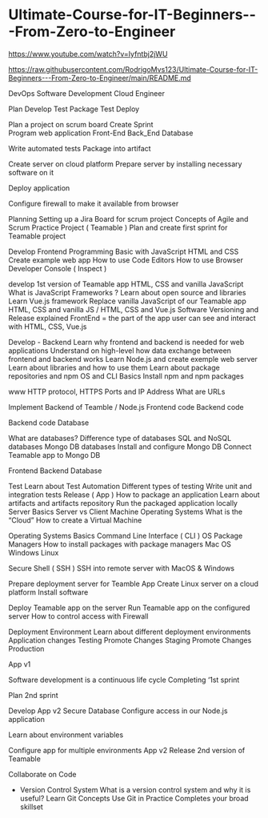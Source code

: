 # Ultimate-Course-for-IT-Beginners---From-Zero-to-Engineer


https://www.youtube.com/watch?v=Iyfntbj2jWU

https://raw.githubusercontent.com/RodrigoMvs123/Ultimate-Course-for-IT-Beginners---From-Zero-to-Engineer/main/README.md




DevOps
Software Development 
Cloud Engineer 

Plan
Develop
Test 
Package 
Test
Deploy 

Plan a project on scrum board
Create Sprint  
Program web application 
Front-End
Back_End
Database

Write automated tests
Package into artifact

Create server on cloud platform 
Prepare server by installing necessary software on it

Deploy application 

Configure firewall to make it available from browser 

Planning 
Setting up a Jira Board for scrum project 
Concepts of Agile and Scrum 
Practice Project ( Teamable )
Plan and create first sprint for Teamable project

Develop Frontend 
Programming Basic with JavaScript 
HTML and CSS    
Create example web app
How to use Code Editors 
How to use Browser Developer Console ( Inspect ) 

develop 1st version of Teamable app
HTML, CSS and vanilla JavaScript 
What is JavaScript Frameworks ? 
Learn about open source and libraries 
Learn Vue.js framework 
Replace vanilla JavaScript of our Teamable app
HTML, CSS and vanilla JS / HTML, CSS and Vue.js 
Software Versioning and Release explained 
FrontEnd = the part of the app user can see and interact with HTML,  CSS, Vue.js 


Develop - Backend
Learn why frontend and backend is needed for web applications 
Understand on high-level how data exchange between frontend and backend works
Learn Node.js and create exemple web server
Learn about libraries and how to use them
Learn about package repositories and npm 
OS and CLI Basics
Install npm and npm packages 

www
HTTP protocol, HTTPS 
Ports and IP Address 
What are URLs

Implement Backend of Teamble / Node.js 
Frontend code 
Backend code 

Backend code 
Database 

What are databases?
Difference type of databases
SQL and NoSQL databases
Mongo DB databases 
Install and configure Mongo DB
Connect Teamable  app to Mongo DB

Frontend
Backend 
Database


Test 
Learn about Test Automation 
Different types of  testing
Write unit and integration tests
Release ( App ) 
How to package an application 
Learn about artifacts and artifacts repository 
Run the packaged application locally 
Server Basics
Server vs Client Machine 
Operating Systems
What is the “Cloud”
How to create a Virtual Machine 

Operating Systems Basics 
Command Line Interface ( CLI ) 
OS Package Managers
How to install packages with package managers 
Mac OS
Windows 
Linux 

Secure Shell ( SSH )
SSH into remote server with MacOS & Windows 

Prepare deployment server for Teamble App
Create Linux server on a cloud platform 
Install software 

Deploy Teamable app on the server
Run Teamable app on the configured server 
How to control access with Firewall 

Deployment Environment
Learn about different deployment environments
Application changes 
Testing 
Promote Changes 
Staging 
Promote Changes
Production 

App v1    

Software development is a continuous life cycle 
Completing ‘1st sprint 

Plan 2nd sprint 

Develop App v2
Secure Database 
Configure access in our Node.js application 

Learn about environment variables 

Configure app for multiple environments 
App v2
Release 2nd version of Teamable 

Collaborate on Code 
- Version Control System
What is a version control system and why it is useful?
Learn Git Concepts 
Use Git in Practice 
Completes your broad skillset 





